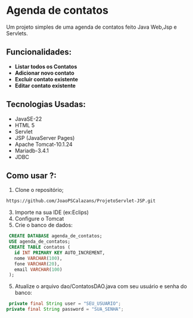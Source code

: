 # Agenda de contatos
Um projeto simples de uma agenda de contatos feito Java Web,Jsp e Servlets.
## Funcionalidades:
- **Listar todos os Contatos**
- **Adicionar novo contato**
- **Excluir contato existente**
- **Editar contato existente**
## Tecnologias Usadas:
- JavaSE-22
- HTML 5
- Servlet
- JSP (JavaServer Pages)
- Apache Tomcat-10.1.24
- Mariadb-3.4.1
- JDBC
## Como usar ?:
1. Clone o repositório;
```markdown
https://github.com/JoaoPSCalazans/ProjetoServlet-JSP.git
```
3. Importe na sua IDE (ex:Eclips)
4. Configure o Tomcat
5. Crie o banco de dados:
 ```sql
  CREATE DATABASE agenda_de_contatos;
  USE agenda_de_contatos;
  CREATE TABLE contatos (
    id INT PRIMARY KEY AUTO_INCREMENT,
    nome VARCHAR(100),
    fone VARCHAR(20),
    email VARCHAR(100)
  );
 ```
5. Atualize o arquivo dao/ContatosDAO.java com seu usuário e senha do banco:
```java
 private final String user = "SEU_USUARIO";
private final String password = "SUA_SENHA";
```
